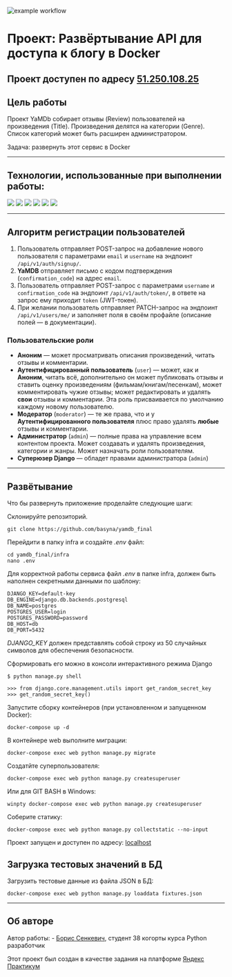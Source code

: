 ![example workflow](https://github.com/basyna/yamdb_final/actions/workflows/yamdb_workflow.yml/badge.svg)

# Проект: Развёртывание API для доступа к блогу в Docker
## Проект доступен по адресу [51.250.108.25](http://51.250.108.25/redoc/)

## Цель работы

Проект YaMDb собирает отзывы (Review) пользователей на произведения (Title). Произведения делятся на категории (Genre). Список категорий может быть расширен администратором.

Задача: развернуть этот сервис в Docker

---------------------------------------------------------------

## Технологии, использованные при выполнении работы:

<img src="https://img.shields.io/badge/Python-3776AB?style=for-the-badge&logo=python&logoColor=white"/>
<img src="https://img.shields.io/badge/Django-092E20?style=for-the-badge&logo=django&logoColor=green"/>
<img src="https://img.shields.io/badge/django%20rest-ff1709?style=for-the-badge&logo=django&logoColor=white"/>
<img src="https://img.shields.io/badge/JWT-000000?style=for-the-badge&logo=JSON%20web%20tokens&logoColor=white"/>
<img src="https://img.shields.io/badge/Slack-4A154B?style=for-the-badge&logo=slack&logoColor=white"/>
<img src="https://img.shields.io/badge/VSCode-0078D4?style=for-the-badge&logo=visual%20studio%20code&logoColor=white"/>

------------------------------------------------------------------


## Алгоритм регистрации пользователей
  1. Пользователь отправляет POST-запрос на добавление нового пользователя с параметрами `email` и `username` на эндпоинт `/api/v1/auth/signup/`.
  2. **YaMDB** отправляет письмо с кодом подтверждения (`confirmation_code`) на адрес  `email`.
  3. Пользователь отправляет POST-запрос с параметрами `username` и `confirmation_code` на эндпоинт `/api/v1/auth/token/`, в ответе на запрос ему приходит `token` (JWT-токен).
  4. При желании пользователь отправляет PATCH-запрос на эндпоинт `/api/v1/users/me/` и заполняет поля в своём профайле (описание полей — в документации).

### Пользовательские роли
  - **Аноним** — может просматривать описания произведений, читать отзывы и комментарии.
  - **Аутентифицированный пользователь** (`user`) — может, как и **Аноним**, читать всё, дополнительно он может публиковать отзывы и ставить оценку произведениям (фильмам/книгам/песенкам), может комментировать чужие отзывы; может редактировать и удалять **свои** отзывы и комментарии. Эта роль присваивается по умолчанию каждому новому пользователю.
  - **Модератор** (`moderator`) — те же права, что и у **Аутентифицированного пользователя** плюс право удалять **любые** отзывы и комментарии.
  - **Администратор** (`admin`) — полные права на управление всем контентом проекта. Может создавать и удалять произведения, категории и жанры. Может назначать роли пользователям. 
  - **Суперюзер Django** — обладет правами администратора (`admin`)
--------------------------------------------------------------------

## Развётывание

Что бы развернуть приложение проделайте следующие шаги:

Склонируйте репозиторий.
```
git clone https://github.com/basyna/yamdb_final
```

Перейдити в папку infra и создайте _.env_ файл:
```
cd yamdb_final/infra
nano .env
```


Для корректной работы сервиса файл _.env_ в папке infra, должен быть наполнен секретными данными по шаблону:

```
DJANGO_KEY=default-key
DB_ENGINE=django.db.backends.postgresql
DB_NAME=postgres
POSTGRES_USER=login
POSTGRES_PASSWORD=password
DB_HOST=db
DB_PORT=5432
```
_DJANGO_KEY_ должен представлять собой строку из 50 случайных символов для обеспечения безопасности.

Сформировать его можно в консоли интерактивного режима Django
```
$ python manage.py shell

>>> from django.core.management.utils import get_random_secret_key
>>> get_random_secret_key()
```

Запустите сборку контейнеров (при установленном и запущенном Docker):
```
docker-compose up -d
```
В контейнере web выполните миграции:
```
docker-compose exec web python manage.py migrate 
```
Создатйте суперпользователя:
```
docker-compose exec web python manage.py createsuperuser
```
Или для GIT BASH в Windows:
```
winpty docker-compose exec web python manage.py createsuperuser
```

Соберите статику:
```
docker-compose exec web python manage.py collectstatic --no-input
```
Проект запущен и доступен по адресу: [localhost](#http://localhost/admin/)

## Загрузка тестовых значений в БД

Загрузить тестовые данные из файла JSON в БД:

```
docker-compose exec web python manage.py loaddata fixtures.json
```

--------------------------------------------------------------------

## Об авторе

Автор работы: - [Борис Сенкевич](https://github.com/basyna), студент 38 когорты курса Python разработчик

Этот проект был создан в качестве задания на платформе [Яндекс Практикум](https://practicum.yandex.ru/)

